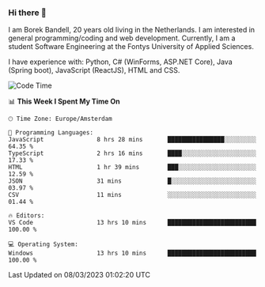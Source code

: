### Hi there 👋

I am Borek Bandell, 20 years old living in the Netherlands. I am interested in general programming/coding and web development. Currently, I am a student Software Engineering at the Fontys University of Applied Sciences.

I have experience with: Python, C# (WinForms, ASP.NET Core), Java (Spring boot), JavaScript (ReactJS), HTML and CSS.

<!--START_SECTION:waka-->
![Code Time](http://img.shields.io/badge/Code%20Time-438%20hrs%2030%20mins-blue)

📊 **This Week I Spent My Time On** 

```text
🕑︎ Time Zone: Europe/Amsterdam

💬 Programming Languages: 
JavaScript               8 hrs 28 mins       ████████████████░░░░░░░░░   64.35 % 
TypeScript               2 hrs 16 mins       ████░░░░░░░░░░░░░░░░░░░░░   17.33 % 
HTML                     1 hr 39 mins        ███░░░░░░░░░░░░░░░░░░░░░░   12.59 % 
JSON                     31 mins             █░░░░░░░░░░░░░░░░░░░░░░░░   03.97 % 
CSV                      11 mins             ░░░░░░░░░░░░░░░░░░░░░░░░░   01.44 % 

🔥 Editors: 
VS Code                  13 hrs 10 mins      █████████████████████████   100.00 % 

💻 Operating System: 
Windows                  13 hrs 10 mins      █████████████████████████   100.00 % 
```


 Last Updated on 08/03/2023 01:02:20 UTC
<!--END_SECTION:waka-->

<!--**tcBorek2002/tcBorek2002** is a ✨ _special_ ✨ repository because its `README.md` (this file) appears on your GitHub profile.

Here are some ideas to get you started:

- 🔭 I’m currently working on ...
- 🌱 I’m currently learning ...
- 👯 I’m looking to collaborate on ...
- 🤔 I’m looking for help with ...
- 💬 Ask me about ...
- 📫 How to reach me: ...
- 😄 Pronouns: ...
- ⚡ Fun fact: ...
-->

